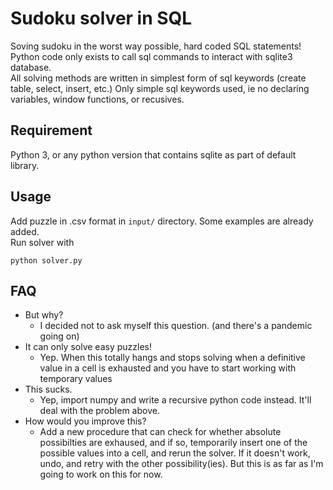 # Sudoku solver in SQL

Soving sudoku in the worst way possible, hard coded SQL statements!  
Python code only exists to call sql commands to interact with sqlite3 database.  
All solving methods are written in simplest form of sql keywords (create table, select, insert, etc.) Only simple sql keywords used, ie no declaring variables, window functions, or recusives.

## Requirement

Python 3, or any python version that contains sqlite as part of default library.

## Usage

Add puzzle in .csv format in `input/` directory. Some examples are already added.  
Run solver with
```shell
python solver.py
```

## FAQ  

- But why?
  - I decided not to ask myself this question. (and there's a pandemic going on)
- It can only solve easy puzzles!
  - Yep. When this totally hangs and stops solving when a definitive value in a cell is exhausted and you have to start working with temporary values
- This sucks.
  - Yep, import numpy and write a recursive python code instead. It'll deal with the problem above.
- How would you improve this?
  - Add a new procedure that can check for whether absolute possibilties are exhaused, and if so, temporarily insert one of the possible values into a cell, and rerun the solver. If it doesn't work, undo, and retry with the other possibility(ies). But this is as far as I'm going to work on this for now.